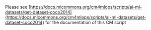 Please see [https://docs.mlcommons.org/cm4mlops/scripts/ai-ml-datasets/get-dataset-coco2014](https://docs.mlcommons.org/cm4mlops/scripts/ai-ml-datasets/get-dataset-coco2014) for the documentation of this CM script
